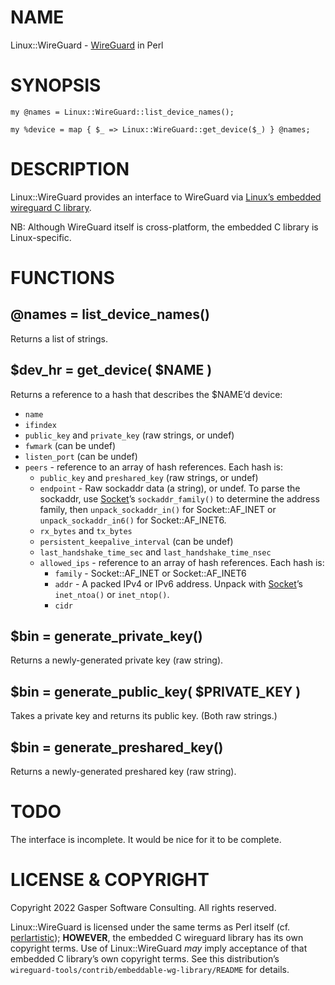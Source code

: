 # NAME

Linux::WireGuard - [WireGuard](https://www.wireguard.com/) in Perl

# SYNOPSIS

    my @names = Linux::WireGuard::list_device_names();

    my %device = map { $_ => Linux::WireGuard::get_device($_) } @names;

# DESCRIPTION

Linux::WireGuard provides an interface to WireGuard via
[Linux’s embedded wireguard C library](https://git.zx2c4.com/wireguard-tools/tree/contrib/embeddable-wg-library).

NB: Although WireGuard itself is cross-platform, the embedded C
library is Linux-specific.

# FUNCTIONS

## @names = list\_device\_names()

Returns a list of strings.

## $dev\_hr = get\_device( $NAME )

Returns a reference to a hash that describes the $NAME’d device:

- `name`
- `ifindex`
- `public_key` and `private_key` (raw strings, or undef)
- `fwmark` (can be undef)
- `listen_port` (can be undef)
- `peers` - reference to an array of hash references. Each hash is:
    - `public_key` and `preshared_key` (raw strings, or undef)
    - `endpoint` - Raw sockaddr data (a string), or undef. To parse
    the sockaddr, use [Socket](https://metacpan.org/pod/Socket)’s `sockaddr_family()` to determine the
    address family, then `unpack_sockaddr_in()` for Socket::AF\_INET or
    `unpack_sockaddr_in6()` for Socket::AF\_INET6.
    - `rx_bytes` and `tx_bytes`
    - `persistent_keepalive_interval` (can be undef)
    - `last_handshake_time_sec` and `last_handshake_time_nsec`
    - `allowed_ips` - reference to an array of hash references. Each hash is:
        - `family` - Socket::AF\_INET or Socket::AF\_INET6
        - `addr` - A packed IPv4 or IPv6 address. Unpack with [Socket](https://metacpan.org/pod/Socket)’s
        `inet_ntoa()` or `inet_ntop()`.
        - `cidr`

## $bin = generate\_private\_key()

Returns a newly-generated private key (raw string).

## $bin = generate\_public\_key( $PRIVATE\_KEY )

Takes a private key and returns its public key. (Both raw strings.)

## $bin = generate\_preshared\_key()

Returns a newly-generated preshared key (raw string).

# TODO

The interface is incomplete. It would be nice for it to be complete.

# LICENSE & COPYRIGHT

Copyright 2022 Gasper Software Consulting. All rights reserved.

Linux::WireGuard is licensed under the same terms as Perl itself (cf.
[perlartistic](https://metacpan.org/pod/perlartistic)); **HOWEVER**, the embedded C wireguard library has its
own copyright terms. Use of Linux::WireGuard _may_ imply acceptance of
that embedded C library’s own copyright terms. See this distribution’s
`wireguard-tools/contrib/embeddable-wg-library/README` for details.
